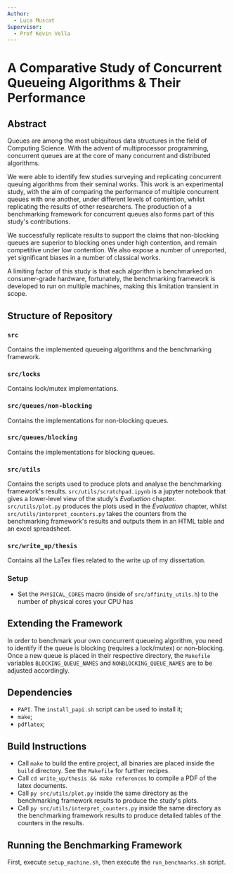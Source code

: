 ```yaml
---
Author:
  - Luca Muscat
Supervisor:
  - Prof Kevin Vella
---
```

# A Comparative Study of Concurrent Queueing Algorithms & Their Performance
## Abstract
Queues are among the most ubiquitous data structures in the field of Computing
Science. With the advent of multiprocessor programming, concurrent queues are
at the core of many concurrent and distributed algorithms.

We were able to
identify few studies surveying and replicating concurrent queuing algorithms
from their seminal works. This work is an experimental study, with the aim of
comparing the performance of multiple concurrent queues with one another, under different levels
of contention, whilst replicating the results of other researchers. The
production of a benchmarking framework for concurrent queues also forms part of
this study's contributions. 

We successfully replicate results to support the
claims that non-blocking queues are superior to blocking ones under high
contention, and remain competitive under low contention. We also expose a
number of unreported, yet significant biases in a number of classical works. 

A limiting factor of this study is that each algorithm is benchmarked on
consumer-grade hardware, fortunately, the benchmarking framework is developed
to run on multiple machines, making this limitation transient in scope.

## Structure of Repository
### `src`
Contains the implemented queueing algorithms and the benchmarking framework.
### `src/locks`
Contains lock/mutex implementations.
### `src/queues/non-blocking`
Contains the implementations for non-blocking queues.
### `src/queues/blocking`
Contains the implementations for blocking queues.
### `src/utils`
Contains the scripts used to produce plots and analyse the benchmarking framework's results. `src/utils/scratchpad.ipynb` is a jupyter notebook that gives a lower-level view of the study's _Evaluation_ chapter. `src/utils/plot.py` produces the plots used in the _Evaluation_ chapter, whilst `src/utils/interpret_counters.py` takes the counters from the benchmarking framework's results and outputs them in an HTML table and an excel spreadsheet.
### `src/write_up/thesis`
Contains all the LaTex files related to the write up of my dissertation.
### Setup
* Set the `PHYSICAL_CORES` macro (inside of `src/affinity_utils.h`) to the number of physical cores your CPU has 
## Extending the Framework
In order to benchmark your own concurrent queueing algorithm, you need to identify if the queue is blocking (requires a lock/mutex) or non-blocking. Once a new queue is placed in their respective directory, the `Makefile` variables `BLOCKING_QUEUE_NAMES` and `NONBLOCKING_QUEUE_NAMES` are to be adjusted accordingly.
## Dependencies
*  `PAPI`. The `install_papi.sh` script can be used to install it;
* `make`;
* `pdflatex`;
## Build Instructions
* Call `make` to build the entire project, all binaries are placed inside the `build` directory. See the `Makefile` for further recipes.
* Call `cd write_up/thesis && make references` to compile a PDF of the latex documents.
* Call `py src/utils/plot.py` inside the same directory as the benchmarking framework results to produce the study's plots.
* Call `py src/utils/interpret_counters.py` inside the same directory as the benchmarking framework results to produce detailed tables of the counters in the results.
## Running the Benchmarking Framework
First, execute `setup_machine.sh`, then execute the `run_benchmarks.sh` script.

